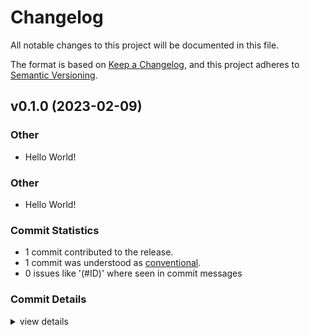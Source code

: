 # Changelog

All notable changes to this project will be documented in this file.

The format is based on [Keep a Changelog](https://keepachangelog.com/en/1.0.0/),
and this project adheres to [Semantic Versioning](https://semver.org/spec/v2.0.0.html).

## v0.1.0 (2023-02-09)

<csr-id-74e3abadcee29c6e623774d7ce73310be5b24abc/>
<csr-id-4c14eae6c68fc8a18b078da49822f1e658c6e13c/>

### Other

 - <csr-id-74e3abadcee29c6e623774d7ce73310be5b24abc/> Hello World!

### Other

 - <csr-id-4c14eae6c68fc8a18b078da49822f1e658c6e13c/> Hello World!

### Commit Statistics

<csr-read-only-do-not-edit/>

 - 1 commit contributed to the release.
 - 1 commit was understood as [conventional](https://www.conventionalcommits.org).
 - 0 issues like '(#ID)' where seen in commit messages

### Commit Details

<csr-read-only-do-not-edit/>

<details><summary>view details</summary>

 * **Uncategorized**
    - Hello World! ([`4c14eae`](https://github.com/sevencubedlabs/_64/commit/4c14eae6c68fc8a18b078da49822f1e658c6e13c))
</details>

